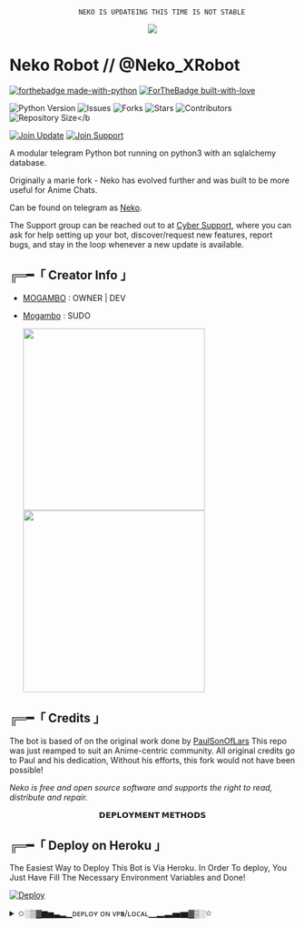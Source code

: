                     NEKO IS UPDATEING THIS TIME IS NOT STABLE 







<!--- B A N N E R   I M A G E --->

<p align="center">
  <img src="https://telegra.ph/file/0c5e970fb45e4f59e49d2.jpg">
</p>

# Neko Robot // @Neko_XRobot


<!--- P Y T H O N   B A D G E --->

[![forthebadge made-with-python](http://ForTheBadge.com/images/badges/made-with-python.svg)](https://www.python.org/)
[![ForTheBadge built-with-love](http://ForTheBadge.com/images/badges/built-with-love.svg)](https://GitHub.com/Rachit-Pal/)</br>


<!--- G I T H U B   S T A T S   B A D G E --->

![Python Version](https://img.shields.io/badge/python-3.10-green?style=for-the-badge&logo=appveyor)
![Issues](https://img.shields.io/github/issues/MOGAMBO-XD/NekoRobot?style=for-the-badge&logo=appveyor)
![Forks](https://img.shields.io/github/forks/MOGAMBO-XD/NekoRobot?style=for-the-badge&logo=appveyor)
![Stars](https://img.shields.io/github/stars/MOGAMBO-XD/NekoRobot?style=for-the-badge&logo=appveyor)
![Contributors](https://img.shields.io/github/contributors/MOGAMBO-XD/NekoRobot?style=for-the-badge&logo=appveyor)
![Repository Size](https://img.shields.io/github/repo-size/MOGAMBO-XD/NekoRobot?style=for-the-badge&logo=appveyor)</b


<!--- T E L E G R A M   G R O U P   B A D G E --->

[![Join Update](https://img.shields.io/badge/Update%20Channel-StrawHat%20Updates-blur)](https://t.me/CybersupportGroup)
[![Join Support](https://img.shields.io/badge/Support%20Chat-StrawHat%20Team-red)](https://t.me/CyberMusicProject)


<!--- B O T   I N F O --->

A modular telegram Python bot running on python3 with an sqlalchemy database.

Originally a marie fork - Neko has evolved further and was built to be more useful for Anime Chats.

Can be found on telegram as [Neko](https://t.me/Neko_XRobot).

The Support group can be reached out to at [Cyber Support](https://t.me/CyberMusicProject), where you can ask for help setting up your bot, discover/request new features, report bugs, and stay in the loop whenever a new update is available.



<!--- C R E D I T S   A N D   I N F O --->

## ╔═━「 Creator Info 」

+ [MOGAMBO](https://github.com/mogambo-Xd) : OWNER | DEV
+ [Mogambo](https://t.me/mogambo_odin) : SUDO

   <a href="https://t.me/CYBERMUSICPROJECT"><img src="https://img.shields.io/badge/Channel%20Support%3F-yes-green?&style=flat-square?&logo=telegram" width=320px></a>
   <a href="https://t.me/CYBERSupportgroup"><img src="https://img.shields.io/badge/Group%20Support%3F-yes-green?&style=flat-square?&logo=telegram" width=320px></a>
   



## ╔═━「 Credits 」
The bot is based of on the original work done by [PaulSonOfLars]()
This repo was just reamped to suit an Anime-centric community. All original credits go to Paul and his dedication, Without his efforts, this fork would not have been possible!


*Neko is free and open source software and supports the right to read, distribute and repair.*


<!--- D E P L O Y I N G --->
<p align="center">
<b>𝗗𝗘𝗣𝗟𝗢𝗬𝗠𝗘𝗡𝗧 𝗠𝗘𝗧𝗛𝗢𝗗𝗦</b>
</p>

## ╔═━「 Deploy on Heroku 」

The Easiest Way to Deploy This Bot is Via Heroku. In Order To deploy, You Just Have Fill The Necessary Environment Variables and Done!

[![Deploy](https://www.herokucdn.com/deploy/button.svg)](https://heroku.com/deploy?template=https://github.com/MOGAMBO-XD/NekoRobot)


<details>
    <summary>✩░▒▓▆▅▃▂▁ᴅᴇᴩʟᴏʏ ᴏɴ ᴠᴘ𝐬/ʟᴏᴄᴀʟ▁▂▃▅▆▓▒░✩</summary>
<h3 align="center">
    ─「 ᴅᴇᴩʟᴏʏ ᴏɴ ᴠᴘs/ʟᴏᴄᴀʟ 」─
</h3>

<details>
<summary><h3>
- <b> ᴠᴘs/ʟᴏᴄᴀʟ ᴅᴇᴘʟᴏʏᴍᴇɴᴛ ᴍᴇᴛʜᴏᴅ </b>
</h3></summary>

- Upgrade and Update by :
`sudo apt-get update && sudo apt-get upgrade -y`
- Install required packages by :
`sudo apt-get install python3-pip -y`
- Install pip by :
`sudo pip3 install -U pip`
- Clone the repository by :
`git clone https://github.com/MOGAMBO-XD/NekoRobot && cd NekoRobot`
- Install/Upgrade setuptools by :
`pip3 install --upgrade pip setuptools`
- Install requirements by :
`pip3 install -U -r requirements.txt`
- Fill your variables in config by :
`vi NekoRobot/config.py`

Press `I` on the keyboard for editing config

Press `Ctrl+C` when you're done with editing config and `:wq` to save the config
- Install tmux to keep running your bot when you close the terminal by :
`sudo apt install tmux && tmux`
- Finally run the bot by :
`python3 -m NekoRobot`
- For getting out from tmux session

Press `Ctrl+b` and then `d`

</details>

<hr>
<br>

<!--- Neko Bot Stats --->   <!--- Get your own bot Stats from >> repobeats.axiom.co --->
![Alt](https://repobeats.axiom.co/api/embed/1332ca7df8b195184de435125fabc4677d51d1da.svg "Repobeats analytics image")
